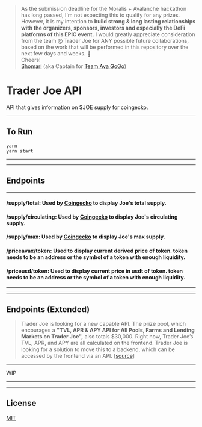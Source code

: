 > As the submission deadline for the Moralis + Avalanche hackathon has long passed, I'm not expecting this to qualify for any prizes. However, it is my intention to __build strong & long lasting relationships with the organizers, sponsors, investors and especially the DeFi platforms of this EPIC event.__ I would greatly appreciate consideration from the team @ Trader Joe for ANY possible future collaborations, based on the work that will be performed in this repository over the next few days and weeks. 💪  
Cheers!  
[Shomari](https://twitter.com/ShomariPrince) (aka Captain for [Team Ava GoGo](https://twitter.com/AvaGoGoDeFi))

# Trader Joe API

API that gives information on $JOE supply for coingecko.

---

## To Run
```
yarn
yarn start
```

---
---

## Endpoints

---

#### **/supply/total**: Used by [Coingecko](https://coingecko.com) to display Joe's total supply.
#### **/supply/circulating**: Used by [Coingecko](https://coingecko.com) to display Joe's circulating supply.
#### **/supply/max**: Used by [Coingecko](https://coingecko.com) to display Joe's max supply.
#### **/priceavax/token**: Used to display current derived price of token. **token** needs to be an address or the symbol of a token with enough liquidity.
#### **/priceusd/token**: Used to display current price in usdt of token. **token** needs to be an address or the symbol of a token with enough liquidity.

---
---

## Endpoints (Extended)

> Trader Joe is looking for a new capable API. The prize pool, which encourages a __"TVL, APR & APY API for All Pools, Farms and Lending Markets on Trader Joe",__ also totals $30,000. Right now, Trader Joe’s TVL, APR, and APY are all calculated on the frontend. Trader Joe is looking for a solution to move this to a backend, which can be accessed by the frontend via an API. [[source](https://traderjoe-xyz.medium.com/trader-joe-joins-the-moralis-avalanche-hackathon-ac361ef87d82)]

---

WIP

---
---

## License

[MIT](LICENSE)
